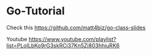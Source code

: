 # Go-Tutorial

Check this https://github.com/matt4biz/go-class-slides

Youtube https://www.youtube.com/playlist?list=PLoILbKo9rG3skRCj37Kn5Zj803hhiuRK6
